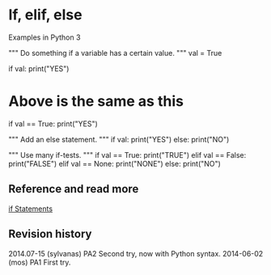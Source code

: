 If, elif, else
==============================
Examples in Python 3



"""
Do something if a variable has a certain value.
"""
val = True

if val:
	print("YES")

# Above is the same as this
if val == True:
	print("YES")


"""
Add an else statement.
"""
if val:
	print("YES")
else:
	print("NO")


"""
Use many if-tests.
"""
if val == True:
	print("TRUE")
elif val == False:
	print("FALSE")
elif val == None:
	print("NONE")
else:
	print("NO")






Reference and read more
------------------------------

[if Statements](https://docs.python.org/3/tutorial/controlflow.html#if-statements)



Revision history
------------------------------

2014.07-15 (sylvanas) PA2 Second try, now with Python syntax.
2014-06-02 (mos) PA1 First try.

